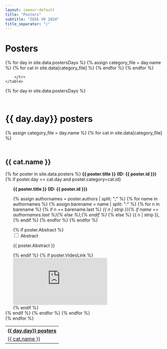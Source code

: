 ```yaml
---
layout: ieeevr-default
title: "Posters"
subtitle: "IEEE VR 2024"
title_separator: "|"
---
```


<h1>Posters</h1>
<div>
    <table class="styled-table">
        <tr>
            {% for day in site.data.postersDays %}
                <tr>
                    <th colspan="4"><a href="#{{ day.id }}">{{ day.day}} posters</a></th>
                </tr>
                {% assign category_file = day.name %}
                {% for cat in site.data[category_file] %}
                    <tr>
                        <td><a href="#{{ cat.id }}">{{ cat.name }}</a></td>
                    </tr>
                {% endfor %}
            {% endfor %}
            
        </tr>
    </table>
</div>

<div>    
    {% for day in site.data.postersDays %}
    <div>
        <h1 id="{{ day.id }}" class="pink" style="padding-top:25px;">{{ day.day}} posters</h1>  
        {% assign category_file = day.name %}
        {% for cat in site.data[category_file] %}
            <h2 id="{{ cat.id }}" class="pink" style="padding-top:25px;">{{ cat.name }} </h2>  
            {% for poster in site.data.posters %}
                <strong>{{ poster.title }} (ID:&nbsp;{{ poster.id }})</strong>
                {% if poster.day == cat.day and poster.category=cat.id}
                <div style="margin-left: 25px;">           
                    <p class="medLarge" id="{{ poster.id }}" style="margin-bottom: 0.3em;">
                        <strong>{{ poster.title }} (ID:&nbsp;{{ poster.id }})</strong>
                    </p>
                    <p class="font_70" >
                        {% assign authornames = poster.authors | split: ";" %}
                        {% for name in authornames %}
                            {% assign barename = name | split: ":" %}
                            {% for n in barename %}
                                {% if n == barename.last %}
                                    <i>{{ n | strip }}{% if name == authornames.last %}{% else %};{% endif %}</i>
                                {% else %}                            
                                    <span class="bold">{{ n | strip }},</span>
                                {% endif %}
                            {% endfor %} 
                        {% endfor %}
                    </p>
                    {% if poster.Abstract %}
                        <div id="{{ poster.id }}" class="wrap-collabsible"> <input id="collapsibleabstract{{ poster.id }}" class="toggle" type="checkbox"> 
                            <label for="collapsibleabstract{{ poster.id }}" class="lbl-toggle">Abstract</label>
                            <div class="collapsible-content">
                                <div class="content-inner">
                                    <p>{{ poster.Abstract }}</p>
                                </div>
                            </div>
                        </div>   
                    {% endif %}
                    {% if poster.VideoLink %}
                    <div class="video-container">
                        <iframe src="https://www.youtube.com/embed/{{ poster.video }}" frameborder="0" allow="accelerometer; autoplay; encrypted-media; gyroscope; picture-in-picture" allowfullscreen></iframe>
                    </div>
                {% endif %}<!--https://www.youtube.com/embed/ -->
                </div>
             {% endif %}
            {% endfor %}
        {% endfor %}
    </div>
    {% endfor %}
</div>
